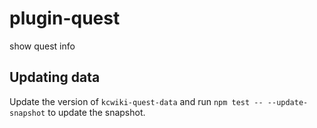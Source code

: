 # plugin-quest

show quest info

## Updating data

Update the version of `kcwiki-quest-data` and run `npm test -- --update-snapshot` to update the snapshot.
